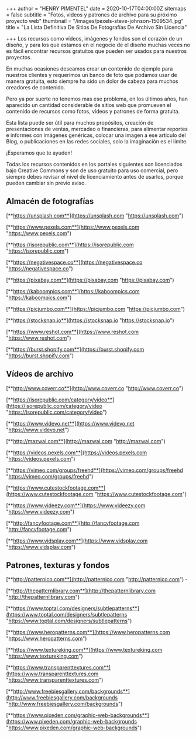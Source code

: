 +++
author = "HENRY PIMENTEL"
date = 2020-10-17T04:00:00Z
sitemaps = false
subtitle = "Fotos, videos y patrones de archivo para su próximo proyecto web"
thumbnail = "/images/pexels-steve-johnson-1509534.jpg"
title = "La Lista Definitiva De Sitios De Fotografías De Archivo Sin Licencia"

+++
Los recursos como vídeos, imágenes y fondos son el corazón de un diseño, y para los que estamos en el negocio de el diseño muchas veces no es fácil encontrar recursos gratuitos que pueden ser usados para nuestros proyectos. 

En muchas ocasiones deseamos crear un contenido de ejemplo para nuestros clientes y requerimos un banco de foto que podamos usar de manera gratuita, esto siempre ha sido un dolor de cabeza para muchos creadores de contenido. 

Pero ya por suerte no tenemos mas ese problema, en los últimos años, han aparecido un cantidad considerable de sitios web que promueven el contenido de recursos como fotos, vídeos y patrones de forma gratuita.

Esta lista puede ser útil para muchos propósitos, creación de presentaciones de ventas, mercadeo o financieras, para alimentar reportes e informes con imágenes genéricas, colocar una imagen a ese articulo del Blog, o publicaciones en las redes sociales, solo la imaginación es el limite.

¡Esperamos que te ayuden!

Todas los recursos contenidos en los portales siguientes son licenciados bajo Creative Commons y son de uso gratuito para uso comercial, pero siempre debes revisar el nivel de licenciamiento antes de usarlos, porque pueden cambiar sin previo aviso.

## Almacén de fotografías

[**https://unsplash.com**](https://unsplash.com "https://unsplash.com")

[**https://www.pexels.com**](https://www.pexels.com "https://www.pexels.com")

[**https://isorepublic.com**](https://isorepublic.com "https://isorepublic.com")

[**https://negativespace.co**](https://negativespace.co "https://negativespace.co")

[**https://pixabay.com**](https://pixabay.com "https://pixabay.com")

[**https://kaboompics.com**](https://kaboompics.com "https://kaboompics.com")

[**https://picjumbo.com**](https://picjumbo.com "https://picjumbo.com")

[**https://stocksnap.io**](https://stocksnap.io "https://stocksnap.io")

[**https://www.reshot.com**](https://www.reshot.com "https://www.reshot.com")

[**https://burst.shopify.com**](https://burst.shopify.com "https://burst.shopify.com")

## Vídeos de archivo

[**http://www.coverr.co**](http://www.coverr.co "http://www.coverr.co")

[**https://isorepublic.com/category/video**](https://isorepublic.com/category/video "https://isorepublic.com/category/video")

[**https://www.videvo.net**](https://www.videvo.net "https://www.videvo.net")

[**http://mazwai.com**](http://mazwai.com "http://mazwai.com")

[**https://videos.pexels.com**](https://videos.pexels.com "https://videos.pexels.com")

[**https://vimeo.com/groups/freehd**](https://vimeo.com/groups/freehd "https://vimeo.com/groups/freehd")

[**https://www.cutestockfootage.com**](https://www.cutestockfootage.com "https://www.cutestockfootage.com")

[**https://www.videezy.com**](https://www.videezy.com "https://www.videezy.com")

[**http://fancyfootage.com**](http://fancyfootage.com "http://fancyfootage.com")

[**https://www.vidsplay.com**](https://www.vidsplay.com "https://www.vidsplay.com")

## Patrones, texturas y fondos

[**http://patternico.com**](http://patternico.com "http://patternico.com") - 

[**http://thepatternlibrary.com**](http://thepatternlibrary.com "http://thepatternlibrary.com")

[**https://www.toptal.com/designers/subtlepatterns**](https://www.toptal.com/designers/subtlepatterns "https://www.toptal.com/designers/subtlepatterns")

[**https://www.heropatterns.com**](https://www.heropatterns.com "https://www.heropatterns.com")

[**https://www.textureking.com**](https://www.textureking.com "https://www.textureking.com")

[**https://www.transparenttextures.com**](https://www.transparenttextures.com "https://www.transparenttextures.com")

[**http://www.freebiesgallery.com/backgrounds**](http://www.freebiesgallery.com/backgrounds "http://www.freebiesgallery.com/backgrounds")

[**https://www.pixeden.com/graphic-web-backgrounds**](https://www.pixeden.com/graphic-web-backgrounds "https://www.pixeden.com/graphic-web-backgrounds")